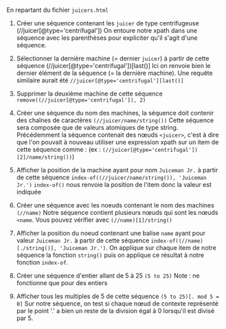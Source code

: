 En repartant du fichier `juicers.html`

1. Créer une séquence contenant les `juicer` de type centrifugeuse
	(//juicer[@type='centrifugal'])
	On entoure notre xpath dans une séquence avec les parenthèses pour expliciter qu'il s'agit d'une séquence.

2. Sélectionner la dernière machine (= dernier `juicer`) à partir de cette séquence
	(//juicer[@type='centrifugal'])[last()]
	Ici on renvoie bien le dernier élément de la séquence (= la dernière machine).
	Une requête similaire aurait été `//juicer[@type='centrifugal'][last()]`

3. Supprimer la deuxième machine de cette séquence
	`remove((//juicer[@type='centrifugal']), 2)`

4. Créer une séquence du nom des machines, la séquence doit contenir des chaînes de caractères
	`(//juicer/name/string())`
	Cette séquence sera composée que de valeurs atomiques de type string.
	Précédemment la séquence contenait des nœuds `<juicer>`, c'est à dire que l'on pouvait à nouveau utiliser une expression xpath sur un item de cette séquence comme :
	(ex : `(//juicer[@type='centrifugal'])[2]/name/string())`)

5. Afficher la position de la machine ayant pour nom `Juiceman Jr.` à partir de cette séquence
	`index-of((//juicer/name/string()), 'Juiceman Jr.')`
	`index-of()` nous renvoie la position de l'item donc la valeur est indiquée

6. Créer une séquence avec les noeuds contenant le nom des machines
	`(//name)`
	Notre séquence contient plusieurs nœuds qui sont les nœuds `<name`. Vous pouvez vérifier avec `(//name)[1]/string()`

7. Afficher la position du noeud contenant une balise `name` ayant pour valeur `Juiceman Jr.` à partir de cette séquence
	`index-of((//name)[./string()], 'Juiceman Jr.')`.
	On applique sur chaque item de notre séquence la fonction `string()` puis on applique ce résultat à notre fonction `index-of`.

8. Créer une séquence d'entier allant de 5 à 25
	`(5 to 25)`
    Note : ne fonctionne que pour des entiers

9. Afficher tous les multiples de 5 de cette séquence
	`(5 to 25)[. mod 5 = 0]`
	Sur notre séquence, on test si chaque nœud de contexte représenté par le point '.' a bien un reste de la division égal à 0 lorsqu'il est divisé par 5.
